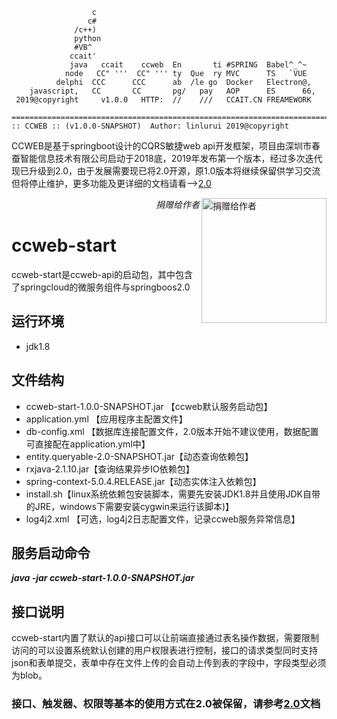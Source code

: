 
                      c
                     c#
                  /c++)
                  python
                  #VB^
                 ccait'
                 java   ccait    ccweb  En       ti #SPRING  Babel^_^~
                node   CC" '''  CC" ''' ty  Que  ry MVC      TS   `VUE
              delphi  CCC      CCC      ab  /le go  Docker   Electron@,
        javascript,   CC       CC       pg/   pay   AOP      ES      66,
     2019@copyright     v1.0.0   HTTP:  //    ///   CCAIT.CN FREAMEWORK

    =========================================================================
    :: CCWEB :: (v1.0.0-SNAPSHOT)  Author: linlurui 2019@copyright



CCWEB是基于springboot设计的CQRS敏捷web api开发框架，项目由深圳市春蚕智能信息技术有限公司启动于2018底，2019年发布第一个版本，经过多次迭代现已升级到2.0，由于发展需要现已将2.0开源，原1.0版本将继续保留供学习交流但将停止维护，更多功能及更详细的文档请看——>[2.0](https://gitee.com/ccait/ccweb2)
</p>
    <img align="right" src="https://gitee.com/ccait/dapperq/raw/master/pay5.jpg" alt="捐赠给作者"  width="200">
    <p align="right">
        <em>捐赠给作者</em>
    </p>
</p>

# ccweb-start
ccweb-start是ccweb-api的启动包，其中包含了springcloud的微服务组件与springboos2.0

## 运行环境
* jdk1.8

## 文件结构
* ccweb-start-1.0.0-SNAPSHOT.jar 【ccweb默认服务启动包】
* application.yml 【应用程序主配置文件】
* db-config.xml 【数据库连接配置文件，2.0版本开始不建议使用，数据配置可直接配在application.yml中】
* entity.queryable-2.0-SNAPSHOT.jar【动态查询依赖包】
* rxjava-2.1.10.jar【查询结果异步IO依赖包】
* spring-context-5.0.4.RELEASE.jar【动态实体注入依赖包】
* install.sh【linux系统依赖包安装脚本，需要先安装JDK1.8并且使用JDK自带的JRE，windows下需要安装cygwin来运行该脚本)】
* log4j2.xml 【可选，log4j2日志配置文件，记录ccweb服务异常信息】

## 服务启动命令
***java -jar ccweb-start-1.0.0-SNAPSHOT.jar***

## 接口说明
ccweb-start内置了默认的api接口可以让前端直接通过表名操作数据，需要限制访问的可以设置系统默认创建的用户权限表进行控制，接口的请求类型同时支持json和表单提交，表单中存在文件上传的会自动上传到表的字段中，字段类型必须为blob。

### 接口、触发器、权限等基本的使用方式在2.0被保留，请参考[2.0](https://gitee.com/ccait/ccweb2)文档